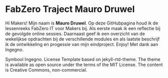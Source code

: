 # FabZero Traject Mauro Druwel
Hi Makers! Mijn naam is **Mauro Druwel**. Op deze GitHubpagina houd ik de lessenreeks FabZero IT voor Makers bij. Als eerste maak ik een reflectie bij de gevolgde online sessies. Daarnaast geef ik een overzicht van de wekelijkse opdrachten bij de verschillende modules en als laatste beschrijf ik de ontwikkeling en progessie van mijn eindproject.
Enjoy!
Met dank aan Ingegno.

Symbool Ingegno.
License
Template based on jekyll-rtd-theme. The theme is available as open source under the terms of the MIT License. The content is Creative Commons, non-commercial.
